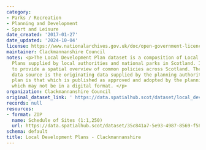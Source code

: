 ```yaml
---
category:
- Parks / Recreation
- Planning and Development
- Sport and Leisure
date_created: '2017-01-27'
date_updated: '2024-10-04'
license: https://www.nationalarchives.gov.uk/doc/open-government-licence/version/3/
maintainer: Clackmannanshire Council
notes: <p>The Local Development Plan dataset is a composition of Local Development
  Plans supplied by local authorities and national parks in Scotland. It is intended
  to provide a spatial overview of common policies across Scotland. The authoritative
  data source is the originating data supplied by the planning authority and the authoritative
  plan is that which is published as approved and adopted by the planning authority,
  which may not be in a digital format. </p>
organization: Clackmannanshire Council
original_dataset_link: ' https://data.spatialhub.scot/dataset/local_development_plans-cl'
records: null
resources:
- format: ZIP
  name: Schedule of Sites (1:1,250)
  url: https://data.spatialhub.scot/dataset/35c841a7-5e93-4987-8569-f58f31e58d72/resource/3aa0e952-77ae-4876-9efb-f5362933aa3d/download/scheduleofsitesldp20151250.zip
schema: default
title: Local Development Plans - Clackmannanshire
---
```

